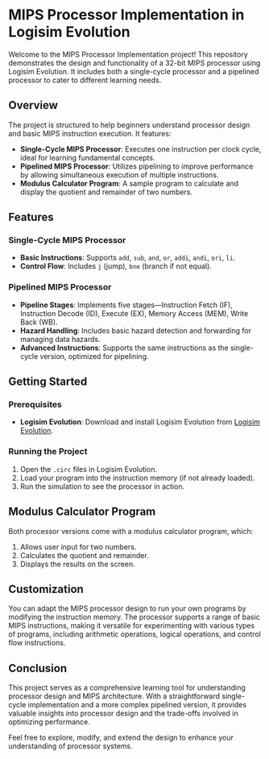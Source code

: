 # MIPS Processor Implementation in Logisim Evolution

Welcome to the MIPS Processor Implementation project! This repository demonstrates the design and functionality of a 32-bit MIPS processor using Logisim Evolution. It includes both a single-cycle processor and a pipelined processor to cater to different learning needs.

## Overview

The project is structured to help beginners understand processor design and basic MIPS instruction execution. It features:

- **Single-Cycle MIPS Processor**: Executes one instruction per clock cycle, ideal for learning fundamental concepts.
- **Pipelined MIPS Processor**: Utilizes pipelining to improve performance by allowing simultaneous execution of multiple instructions.
- **Modulus Calculator Program**: A sample program to calculate and display the quotient and remainder of two numbers.

## Features

### Single-Cycle MIPS Processor

- **Basic Instructions**: Supports `add`, `sub`, `and`, `or`, `addi`, `andi`, `ori`, `li`.
- **Control Flow**: Includes `j` (jump), `bne` (branch if not equal).

### Pipelined MIPS Processor

- **Pipeline Stages**: Implements five stages—Instruction Fetch (IF), Instruction Decode (ID), Execute (EX), Memory Access (MEM), Write Back (WB).
- **Hazard Handling**: Includes basic hazard detection and forwarding for managing data hazards.
- **Advanced Instructions**: Supports the same instructions as the single-cycle version, optimized for pipelining.

## Getting Started

### Prerequisites

- **Logisim Evolution**: Download and install Logisim Evolution from [Logisim Evolution]([http://www.cburch.com/logisim/](https://github.com/logisim-evolution/logisim-evolution)).

### Running the Project

1. Open the `.circ` files in Logisim Evolution.
2. Load your program into the instruction memory (if not already loaded).
3. Run the simulation to see the processor in action.

## Modulus Calculator Program

Both processor versions come with a modulus calculator program, which:

1. Allows user input for two numbers.
2. Calculates the quotient and remainder.
3. Displays the results on the screen.

## Customization

You can adapt the MIPS processor design to run your own programs by modifying the instruction memory. The processor supports a range of basic MIPS instructions, making it versatile for experimenting with various types of programs, including arithmetic operations, logical operations, and control flow instructions.

## Conclusion

This project serves as a comprehensive learning tool for understanding processor design and MIPS architecture. With a straightforward single-cycle implementation and a more complex pipelined version, it provides valuable insights into processor design and the trade-offs involved in optimizing performance.

Feel free to explore, modify, and extend the design to enhance your understanding of processor systems.

